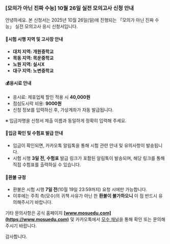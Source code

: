 ### [모의가 아닌 진짜 수능] 10월 26일 실전 모의고사 신청 안내

안녕하세요. 본 신청서는 2025년 10월 26일(일)에 진행되는 「모의가 아닌 진짜 수능」 실전 모의고사 응시 신청서입니다.

#### 📍시험 시행 지역 및 고사장 안내

-   **대치 지역: 개원중학교**
-   **목동 지역: 목운중학교**
-   **노원 지역: 실시X**
-   **대구 지역: 노변중학교**

#### 💰응시료 안내

-   응시료: 제휴업체 할인 적용 시 **40,000원**
-   점심도시락 비용: **9000원**
-   신청 정보를 입력하신 후, 가상계좌가 자동 발급됩니다.

※ 입금자명을 신청서 제출 이름과 동일하게 정확히 입력해 주세요.

#### 📩입금 확인 및 수험표 발급 안내

-   입금이 확인되면, 카카오톡 알림톡을 통해 시험 관련 안내 및 유의사항이 발송됩니다.
-   시험 시행 **3일 전, 수험표** 발급 링크가 포함된 알림톡이 발송되며, 해당 링크를 통해 직접 수험표를 출력하실 수 있습니다.

#### 🔁환불 규정

-   환불은 시험 시행 **7일 전**(10월 19일 23:59까지) 요청 시에만 가능합니다.
-   이후에는 주최 측(모수)의 귀책 사유가 아닌 한 **환불이 불가하오니** 이 점 반드시 유의해주시기 바랍니다.

기타 문의사항은 공식 홈페이지 **[www.mosuedu.com](https://www.mosuedu.com)** 및 카카오톡에서 [모수 채널](https://pf.kakao.com/_xhHxjxin)을 통해 확인 또는 문의해 주시기 바랍니다.

감사합니다.
